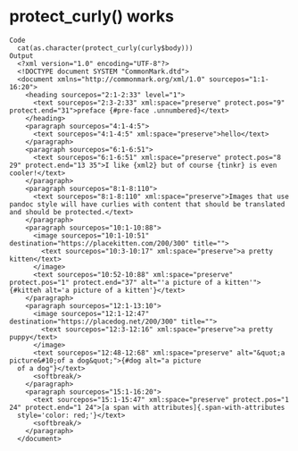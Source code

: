 # protect_curly() works

    Code
      cat(as.character(protect_curly(curly$body)))
    Output
      <?xml version="1.0" encoding="UTF-8"?>
      <!DOCTYPE document SYSTEM "CommonMark.dtd">
      <document xmlns="http://commonmark.org/xml/1.0" sourcepos="1:1-16:20">
        <heading sourcepos="2:1-2:33" level="1">
          <text sourcepos="2:3-2:33" xml:space="preserve" protect.pos="9" protect.end="31">preface {#pre-face .unnumbered}</text>
        </heading>
        <paragraph sourcepos="4:1-4:5">
          <text sourcepos="4:1-4:5" xml:space="preserve">hello</text>
        </paragraph>
        <paragraph sourcepos="6:1-6:51">
          <text sourcepos="6:1-6:51" xml:space="preserve" protect.pos="8 29" protect.end="13 35">I like {xml2} but of course {tinkr} is even cooler!</text>
        </paragraph>
        <paragraph sourcepos="8:1-8:110">
          <text sourcepos="8:1-8:110" xml:space="preserve">Images that use pandoc style will have curlies with content that should be translated and should be protected.</text>
        </paragraph>
        <paragraph sourcepos="10:1-10:88">
          <image sourcepos="10:1-10:51" destination="https://placekitten.com/200/300" title="">
            <text sourcepos="10:3-10:17" xml:space="preserve">a pretty kitten</text>
          </image>
          <text sourcepos="10:52-10:88" xml:space="preserve" protect.pos="1" protect.end="37" alt="'a picture of a kitten'">{#kitteh alt='a picture of a kitten'}</text>
        </paragraph>
        <paragraph sourcepos="12:1-13:10">
          <image sourcepos="12:1-12:47" destination="https://placedog.net/200/300" title="">
            <text sourcepos="12:3-12:16" xml:space="preserve">a pretty puppy</text>
          </image>
          <text sourcepos="12:48-12:68" xml:space="preserve" alt="&quot;a picture&#10;of a dog&quot;">{#dog alt="a picture
      of a dog"}</text>
          <softbreak/>
        </paragraph>
        <paragraph sourcepos="15:1-16:20">
          <text sourcepos="15:1-15:47" xml:space="preserve" protect.pos="1 24" protect.end="1 24">[a span with attributes]{.span-with-attributes
      style='color: red;'}</text>
          <softbreak/>
        </paragraph>
      </document>

